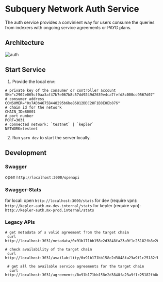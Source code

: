 # Subquery Network Auth Service

The auth service provides a convinient way for users consume the queries from indexers with ongoing service agreements or PAYG plans.

## Architecture

![auth](https://user-images.githubusercontent.com/8177474/200216575-9cd0f92c-23df-4272-a37f-4b92f37e4efa.png)

## Start Service

1. Provide the local env:

```
# private key of the consumer or controller account
SK="c2902e065cf0aa3af47b7e067b8c57dd9249d2639e4ca7fefd8c000cc9567d07"
# consumer address
CONSUMER="0x7ADb4675B448295b6be86812DDC28F1B0E0Eb876"
# chain id for the network
CHAIN_ID=80001
# port number
PORT=3031
# connected network: `testnet` | `kepler`
NETWORK=testnet
```

2. Run `yarn dev` to start the server locally.

## Development
### Swagger
open `http://localhost:3000/openapi`

### Swagger-Stats
for local: open `http://localhost:3000/stats`
for dev (require vpn): `http://kepler-auth.mx-dev.internal/stats`
for kepler (require vpn): `http://kepler-auth.mx-prod.internal/stats`

### Legacy APIs

```
# get metadata of a valid agreement from the target chain
 curl http://localhost:3031/metadata/0x91b171bb158e2d3848fa23a9f1c25182fb8e20313b2c1eb49219da7a70ce90c3

# check availability of the target chain
 curl http://localhost:3031/availability/0x91b171bb158e2d3848fa23a9f1c25182fb8e20313b2c1eb49219da7a70ce90c3

 # get all the available service agreements for the target chain
  curl http://localhost:3031/agreements/0x91b171bb158e2d3848fa23a9f1c25182fb8e20313b2c1eb49219da7a70ce90c3
```
